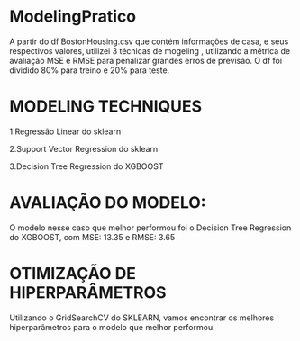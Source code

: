 # ModelingPratico

A partir do df BostonHousing.csv que contém informações de casa, e seus respectivos valores, utilizei 3 técnicas de mogeling , utilizando a métrica de avaliação MSE e RMSE para penalizar grandes erros de previsão. O df foi dividido 80% para treino e 20% para teste. 

# MODELING TECHNIQUES
1.Regressão Linear do sklearn

2.Support Vector Regression do sklearn

3.Decision Tree Regression do XGBOOST

# AVALIAÇÃO DO MODELO:
O modelo nesse caso que melhor performou foi o Decision Tree Regression do XGBOOST, com MSE: 13.35 e RMSE: 3.65

# OTIMIZAÇÃO DE HIPERPARÂMETROS
Utilizando o GridSearchCV do SKLEARN, vamos encontrar os melhores hiperparâmetros para o modelo que melhor performou.

